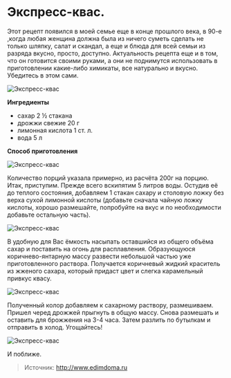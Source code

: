 # Экспресс-квас.
Этот рецепт появился в моей семье еще в конце прошлого века, в 90-е ,когда любая женщина должна была из ничего суметь сделать не только шляпку, салат и скандал, а еще и блюда для всей семьи из разряда вкусно, просто, доступно. Актуальность рецепта еще и в том, что он готовится своими руками, а они не поднимутся использовать в приготовлении какие-либо химикаты, все натурально и вкусно. Убедитесь в этом сами.

![Экспресс-квас](/images/Kulinar/Napitki/express-kvas_01.jpg 'Экспресс-квас')

**Ингредиенты**

- сахар 	2 ½ стакана
- дрожжи свежие 	20 г
- лимонная кислота 	1 ст. л.
- вода 	5 л

**Способ приготовления**

![Экспресс-квас](/images/Kulinar/Napitki/express-kvas_02.jpg 'Экспресс-квас')

Количество порций указала примерно, из расчёта 200г на порцию. Итак, приступим. Прежде всего вскипятим 5 литров воды. Остудив её до теплого состояния, добавляем 1 стакан сахару и столовую ложку без верха сухой лимонной кислоты (добавьте сначала чайную ложку кислоты, хорошо размешайте, попробуйте на вкус и по необходимости добавьте остальную часть).

![Экспресс-квас](/images/Kulinar/Napitki/express-kvas_03.jpg 'Экспресс-квас')

В удобную для Вас ёмкость насыпать оставшийся из общего объёма сахар и поставить на огонь для расплавления. Образующуюся коричнево-янтарную массу развести небольшой частью уже приготовленного раствора. Получается коричневый жидкий краситель из жженого сахара, который придаст цвет и слегка карамельный привкус квасу.

![Экспресс-квас](/images/Kulinar/Napitki/express-kvas_04.jpg 'Экспресс-квас')

Полученный колор добавляем к сахарному раствору, размешиваем. Пришел черед дрожжей прыгнуть в общую массу. Снова размешать и оставить для брожжения на 3-4 часа. Затем разлить по бутылкам и отправить в холод. Угощайтесь!

![Экспресс-квас](/images/Kulinar/Napitki/express-kvas_05.jpg 'Экспресс-квас')

И поближе.

> Источник: http://www.edimdoma.ru

